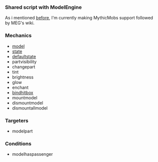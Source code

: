 ### Shared script with ModelEngine
As i mentioned [before](https://github.com/toxicity188/BetterModel/wiki/ModelEngine-compatibility), I'm currently making MythicMobs support followed by MEG's wiki.

### Mechanics
- [model](https://github.com/toxicity188/BetterModel/wiki/Mechanic-%E2%80%90-model)
- [state](https://github.com/toxicity188/BetterModel/wiki/Mechanic-%E2%80%90-state)
- [defaultstate](https://github.com/toxicity188/BetterModel/wiki/Mechanic-%E2%80%90-defaultstate)
- partvisibility
- changepart
- tint
- brightness
- glow
- enchant
- [bindhitbox](https://github.com/toxicity188/BetterModel/wiki/Mechanic-%E2%80%90-bindhitbox)
- mountmodel
- dismountmodel
- dismountallmodel

### Targeters
- modelpart

### Conditions
- modelhaspassenger